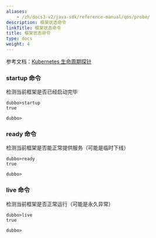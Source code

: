 ```yaml
---
aliases:
    - /zh/docs3-v2/java-sdk/reference-manual/qos/probe/
description: 框架状态命令
linkTitle: 框架状态命令
title: 框架状态命令
type: docs
weight: 4
---
```




参考文档：[Kubernetes 生命周期探针](../../../advanced-features-and-usage/others/dubbo-kubernetes-probe/)

### startup 命令

检测当前框架是否已经启动完毕

```
dubbo>startup
true

dubbo>
```

### ready 命令

检测当前框架是否能正常提供服务（可能是临时下线）

```
dubbo>ready
true

dubbo>
```

### live 命令

检测当前框架是否正常运行（可能是永久异常）

```
dubbo>live
true

dubbo>
```